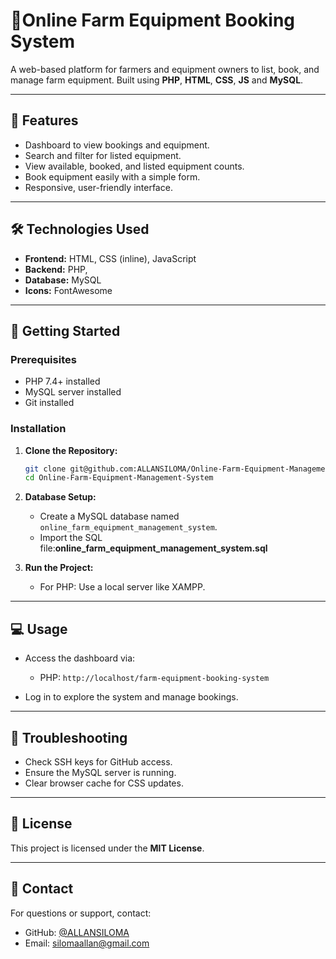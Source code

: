 
# 🚜Online Farm Equipment Booking System

A web-based platform for farmers and equipment owners to list, book, and manage farm equipment. Built using **PHP**, **HTML**, **CSS**, **JS** and **MySQL**.

---

## 🌟 Features
- Dashboard to view bookings and equipment.
- Search and filter for listed equipment.
- View available, booked, and listed equipment counts.
- Book equipment easily with a simple form.
- Responsive, user-friendly interface.

---

## 🛠️ Technologies Used
- **Frontend:** HTML, CSS (inline), JavaScript
- **Backend:** PHP,
- **Database:** MySQL
- **Icons:** FontAwesome

---

## 🚀 Getting Started
### Prerequisites
- PHP 7.4+ installed
- MySQL server installed
- Git installed

### Installation
1. **Clone the Repository:**
   ```bash
   git clone git@github.com:ALLANSILOMA/Online-Farm-Equipment-Management-System.git
   cd Online-Farm-Equipment-Management-System
   ```

2. **Database Setup:**
   - Create a MySQL database named `online_farm_equipment_management_system`.
   - Import the SQL file:**online_farm_equipment_management_system.sql**
     
4. **Run the Project:**
   - For PHP: Use a local server like XAMPP.

---

## 💻 Usage
- Access the dashboard via:
  - PHP: `http://localhost/farm-equipment-booking-system`
  
- Log in to explore the system and manage bookings.

---

## 🔐 Troubleshooting
- Check SSH keys for GitHub access.
- Ensure the MySQL server is running.
- Clear browser cache for CSS updates.

---

## 📄 License
This project is licensed under the **MIT License**.

---

## 📧 Contact
For questions or support, contact:
- GitHub: [@ALLANSILOMA](https://github.com/ALLANSILOMA)
- Email: silomaallan@gmail.com
